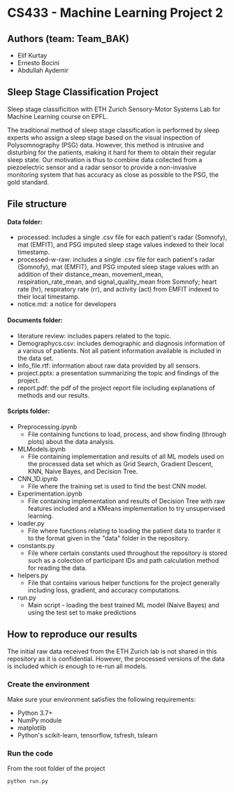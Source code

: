 # CS433 - Machine Learning Project 2

## Authors (team: Team_BAK)
- Elif Kurtay
- Ernesto Bocini
- Abdullah Aydemir

## Sleep Stage Classification Project

Sleep stage classificition with ETH Zurich Sensory-Motor Systems Lab for Machine Learning course on EPFL.

The traditional method of sleep stage classification is performed by sleep experts who assign a sleep stage based on the visual inspection of Polysomnography (PSG) data. However, this method is intrusive and disturbing for the patients, making it hard for them to obtain their regular sleep state. Our motivation is thus to combine data collected from a piezoelectric sensor and a radar sensor to provide a non-invasive monitoring system that has accuracy as close as possible to the PSG, the gold standard. 

## File structure
#### Data folder:
- processed: includes a single .csv file for each patient's radar (Somnofy), mat (EMFIT), and PSG imputed sleep stage values indexed to their local timestamp.
- processed-w-raw: includes a single .csv file for each patient's radar (Somnofy), mat (EMFIT), and PSG imputed sleep stage values with an addition of their distance_mean, movement_mean, respiration_rate_mean, and signal_quality_mean from Somnofy; heart rate (hr), respiratory rate (rr), and activity (act) from EMFIT indexed to their local timestamp.
- notice.md: a notice for developers

#### Documents folder:
- literature review: includes papers related to the topic.
- Demographycs.csv: includes demographic and diagnosis information of a various of patients. Not all patient information available is included in the data set.
- Info_file.rtf: information about raw data provided by all sensors.
- project.pptx: a presentation summarizing the topic and findings of the project.
- report.pdf: the pdf of the project report file including explanations of methods and our results.

#### Scripts folder:
- Preprocessing.ipynb
  - File containing functions to load, process, and show finding (through plots) about the data analysis.
- MLModels.ipynb
  - File containing implementation and results of all ML models used on the processed data set which as Grid Search, Gradient Descent, KNN, Naive Bayes, and Decision Tree.
- CNN_1D.ipynb
  - File where the training set is used to find the best CNN model. 
- Experimentation.ipynb
  - File containing implementation and results of Decision Tree with raw features included and a KMeans implementation to try unsupervised learning.
- loader.py
  - File where functions relating to loading the patient data to tranfer it to the format given in the "data" folder in the repository.
- constants.py
  - File where certain constants used throughout the repository is stored such as a colection of participant IDs and path calculation method for reading the data.
- helpers.py
  - File that contains various helper functions for the project generally including loss, gradient, and accuracy computations.
- run.py
  - Main script - loading the best trained ML model (Naive Bayes) and using the test set to make predictions

## How to reproduce our results
The initial raw data received from the ETH Zurich lab is not shared in this repository as it is confidential. However, the processed versions of the data is included which is enough to re-run all models.

### Create the environment
Make sure your environment satisfies the following requirements:
- Python 3.7+
- NumPy module 
- matplotlib
- Python's scikit-learn, tensorflow, tsfresh, tslearn

### Run the code
From the root folder of the project

```shell
python run.py
```
